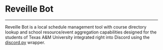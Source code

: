# Reveille Bot

---

Reveille Bot is a local schedule management tool with course directory lookup and school resource/event aggregation capabilities designed for the students of Texas A&M University integrated right into Discord using the [discord.py](https://github.com/Rapptz/discord.py) wrapper.

